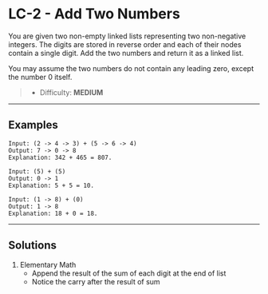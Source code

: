 # LC-2 - Add Two Numbers

You are given two non-empty linked lists representing two non-negative integers. The digits are stored in reverse order and each of their nodes contain a single digit. Add the two numbers and return it as a linked list.

You may assume the two numbers do not contain any leading zero, except the number 0 itself.

> * Difficulty: **MEDIUM**

---
## Examples

```
Input: (2 -> 4 -> 3) + (5 -> 6 -> 4)
Output: 7 -> 0 -> 8
Explanation: 342 + 465 = 807.
```

```
Input: (5) + (5)
Output: 0 -> 1
Explanation: 5 + 5 = 10.
```

```
Input: (1 -> 8) + (0)
Output: 1 -> 8
Explanation: 18 + 0 = 18.
```

---
## Solutions

1. Elementary Math
    * Append the result of the sum of each digit at the end of list
    * Notice the carry after the result of sum
